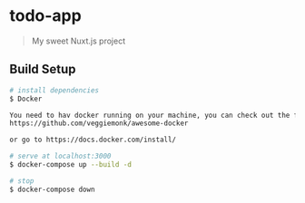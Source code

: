 # todo-app

> My sweet Nuxt.js project

## Build Setup

``` bash
# install dependencies
$ Docker

You need to hav docker running on your machine, you can check out the following respository to see how its done:
https://github.com/veggiemonk/awesome-docker

or go to https://docs.docker.com/install/

# serve at localhost:3000
$ docker-compose up --build -d

# stop 
$ docker-compose down
```